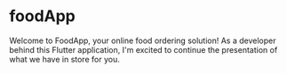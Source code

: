 # foodApp
Welcome to FoodApp, your online food ordering solution! As a developer behind this Flutter application, I'm excited to continue the presentation of what we have in store for you.

